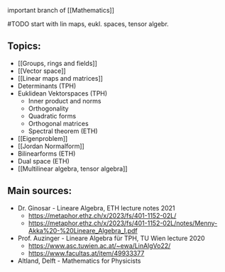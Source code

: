 important branch of [[Mathematics]]


#TODO start with lin maps, eukl. spaces, tensor algebr.


## Topics:
- [[Groups, rings and fields]]  
- [[Vector space]]
- [[Linear maps and matrices]]
- Determinants (TPH)
- Euklidean Vektorspaces (TPH)
	- Inner product and norms
	- Orthogonality
	- Quadratic forms
	- Orthogonal matrices
	- Spectral theorem (ETH)
- [[Eigenproblem]]
- [[Jordan Normalform]]
- Bilinearforms (ETH)
- Dual space (ETH)
- [[Multilinear algebra, tensor algebra]] 


## Main sources:
- Dr. Ginosar - Lineare Algebra, ETH lecture notes 2021
	- https://metaphor.ethz.ch/x/2023/fs/401-1152-02L/
	- https://metaphor.ethz.ch/x/2023/fs/401-1152-02L/notes/Menny-Akka%20-%20Lineare_Algebra_I.pdf
- Prof. Auzinger - Lineare Algebra für TPH, TU Wien lecture 2020
	- https://www.asc.tuwien.ac.at/~ewa/LinAlgVo22/
	- https://www.facultas.at/item/49933377
- Altland, Delft - Mathematics for Physicists


